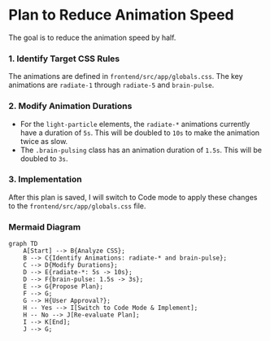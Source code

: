# Plan to Reduce Animation Speed

The goal is to reduce the animation speed by half.

### 1. Identify Target CSS Rules
The animations are defined in `frontend/src/app/globals.css`. The key animations are `radiate-1` through `radiate-5` and `brain-pulse`.

### 2. Modify Animation Durations
- For the `light-particle` elements, the `radiate-*` animations currently have a duration of `5s`. This will be doubled to `10s` to make the animation twice as slow.
- The `.brain-pulsing` class has an animation duration of `1.5s`. This will be doubled to `3s`.

### 3. Implementation
After this plan is saved, I will switch to Code mode to apply these changes to the `frontend/src/app/globals.css` file.

### Mermaid Diagram

```mermaid
graph TD
    A[Start] --> B{Analyze CSS};
    B --> C{Identify Animations: radiate-* and brain-pulse};
    C --> D{Modify Durations};
    D --> E{radiate-*: 5s -> 10s};
    D --> F{brain-pulse: 1.5s -> 3s};
    E --> G{Propose Plan};
    F --> G;
    G --> H{User Approval?};
    H -- Yes --> I[Switch to Code Mode & Implement];
    H -- No --> J[Re-evaluate Plan];
    I --> K[End];
    J --> G;